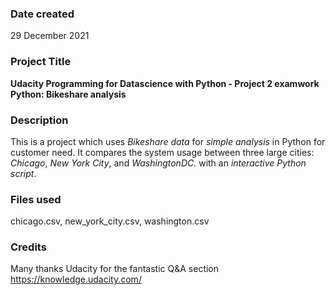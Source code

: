 
### Date created
29 December 2021

### Project Title
**Udacity Programming for Datascience with Python - Project 2 examwork Python: Bikeshare analysis**

### Description
This is a project which uses _Bikeshare data_ for _simple analysis_ in Python for customer need. It compares the system usage between three large cities: _Chicago_, _New York City_, and _WashingtonDC._ with an _interactive Python script_.

### Files used
chicago.csv, new_york_city.csv, washington.csv

### Credits
Many thanks Udacity for the fantastic Q&A section https://knowledge.udacity.com/
